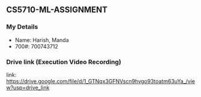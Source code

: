 ## CS5710-ML-ASSIGNMENT

### My Details

- Name: Harish, Manda
- 700#: 700743712

### Drive link (Execution Video Recording)
link: https://drive.google.com/file/d/1_GTNqx3GFNVscn9hvgo93toatm63uYa_/view?usp=drive_link

